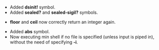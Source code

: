 * Added **dsinit!** symbol.
* Added **sealed?** and **sealed-sigil?** symbols.
+ **floor** and **ceil** now correctly return an integer again.
* Added **abs** symbol.
* Now executing min shell if no file is specified (unless input is piped in), without the need of specifying **-i**.
